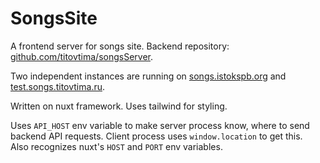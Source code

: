 # SongsSite

A frontend server for songs site. Backend repository: [github.com/titovtima/songsServer](https://github.com/titovtima/songsServer).

Two independent instances are running on [songs.istokspb.org](https://songs.istokspb.org) and [test.songs.titovtima.ru](https://test.songs.titovtima.ru).

Written on nuxt framework. Uses tailwind for styling.

Uses `API_HOST` env variable to make server process know, where to send backend API requests. Client process uses `window.location` to get this.  
Also recognizes nuxt's `HOST` and `PORT` env variables.
